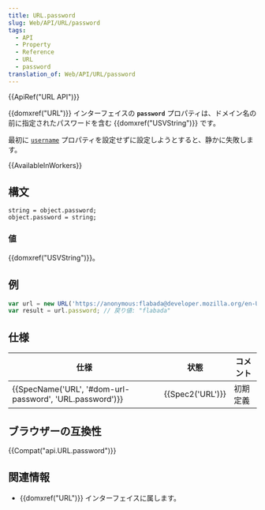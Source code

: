 ```yaml
---
title: URL.password
slug: Web/API/URL/password
tags:
  - API
  - Property
  - Reference
  - URL
  - password
translation_of: Web/API/URL/password
---
```

{{ApiRef("URL API")}}

{{domxref("URL")}} インターフェイスの **`password`** プロパティは、ドメイン名の前に指定されたパスワードを含む {{domxref("USVString")}} です。

最初に [`username`](/ja/docs/Web/API/URL/username) プロパティを設定せずに設定しようとすると、静かに失敗します。

{{AvailableInWorkers}}

## 構文

    string = object.password;
    object.password = string;

### 値

{{domxref("USVString")}}。

## 例

```js
var url = new URL('https://anonymous:flabada@developer.mozilla.org/en-US/docs/Web/API/URL/password');
var result = url.password; // 戻り値: "flabada"
```

## 仕様

| 仕様                                                                         | 状態                 | コメント |
| ---------------------------------------------------------------------------- | -------------------- | -------- |
| {{SpecName('URL', '#dom-url-password', 'URL.password')}} | {{Spec2('URL')}} | 初期定義 |

## ブラウザーの互換性

{{Compat("api.URL.password")}}

## 関連情報

- {{domxref("URL")}} インターフェイスに属します。
